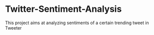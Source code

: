 # Twitter-Sentiment-Analysis
This project aims at analyzing sentiments of a certain trending tweet in Tweeter

